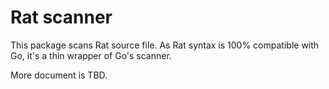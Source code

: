 # Rat scanner #

This package scans Rat source file. As Rat syntax is 100% compatible with Go, it's a thin wrapper of Go's scanner.

More document is TBD.
